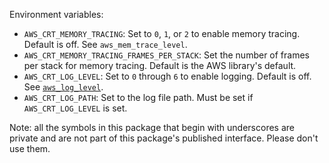 Environment variables:

  * `AWS_CRT_MEMORY_TRACING`: Set to `0`, `1`, or `2` to enable memory tracing. Default is off. See `aws_mem_trace_level`.
  * `AWS_CRT_MEMORY_TRACING_FRAMES_PER_STACK`: Set the number of frames per stack for memory tracing. Default is the AWS library's default.
  * `AWS_CRT_LOG_LEVEL`: Set to `0` through `6` to enable logging. Default is off. See [`aws_log_level`](https://juliaservices.github.io/LibAwsCommon.jl/dev/#LibAwsCommon.aws_log_level).
  * `AWS_CRT_LOG_PATH`: Set to the log file path. Must be set if `AWS_CRT_LOG_LEVEL` is set.

Note: all the symbols in this package that begin with underscores are private and are not part of this package's published interface. Please don't use them.
